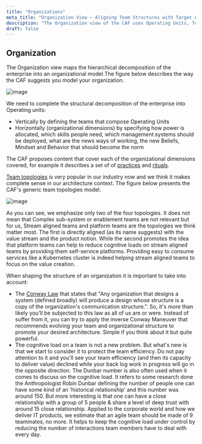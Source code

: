 ```yaml
---
title: "Organizations"
meta_title: "Organization View – Aligning Team Structures with Target Architecture"
description: "The Organization view of the CAF uses Operating Units, Team Topologies, and the Inverse Conway Maneuver to design a structure aligned with value delivery and optimized for cognitive load."
draft: false
---
```


## Organization

The Organization view maps the hierarchical decomposition of the enterprise into an organizational model.The figure below describes the way the CAF suggests you model your organization.

![image](./images/framework/organization.svg)

We need to complete the structural decomposition of the enterprise into Operating units:

* Vertically by defining the teams that compose Operating Units
* Horizontally (organizational dimensions) by specifying how power is allocated, which skills people need, which management systems should be deployed, what are the news ways of working, the new Beliefs, Mindset and Behavior that should become the norm

The CAF proposes content that cover each of the organizational dimensions covered, for example it describes a set of of [practices](../practices) and [rituals](../rituals).

[Team topologies](https://teamtopologies.com) is very popular in our industry now and we think it makes complete sense in our architecture context. The figure below presents the CAF's generic team topologies model.

![image](./images/framework/team-topologies.svg)

As you can see, we emphasize only two of the four topologies. It does not mean that Complex sub-system or enablement teams are not relevant but for us, Stream aligned teams and platform teams are the topologies we think matter most. The first is directly aligned (as its name suggests) with the value stream and the product notion. While the second promotes the idea that platform teams can help to reduce cognitive loads on stream aligned teams by providing them self-service platforms. Providing easy to consume services like a Kubernetes cluster is indeed helping stream aligned teams to focus on the value creation.

When shaping the structure of an organization it is important to take into account:

* The [Conway Law](https://en.wikipedia.org/wiki/Conway%27s_law) that states that "Any organization that designs a system (defined broadly) will produce a design whose structure is a copy of the organization's communication structure.". So, it's more than likely you'll be subjected to this law as all of us are or were. Instead of suffer from it, you can try to apply the inverse Conway Maneuver that recommends evolving your team and organizational structure to promote your desired architecture. Simple if you think about it but quite powerful.
* The cognitive load on a team is not a new problem. But what's new is that we start to consider it to protect the team efficiency. Do not pay attention to it and you'll see your team efficiency (and then its capacity to deliver value) declined while your back log work in progress will go in the opposite direction. The Dunbar number is also often used when it comes to discuss on the cognitive load. It refers to some research done the Anthropologist Robin Dunbar defining the number of people one can have some kind of an ‘historical relationship’ and this number was around 150. But more interesting is that one can have a close relationship with a group of 5 people & share a level of deep trust with around 15 close relationship. Applied to the corporate world and how we deliver IT products, we estimate that an agile team should be made of 9 teammates, no more. It helps to keep the cognitive load under control by reducing the number of interactions team members have to deal with every day.
